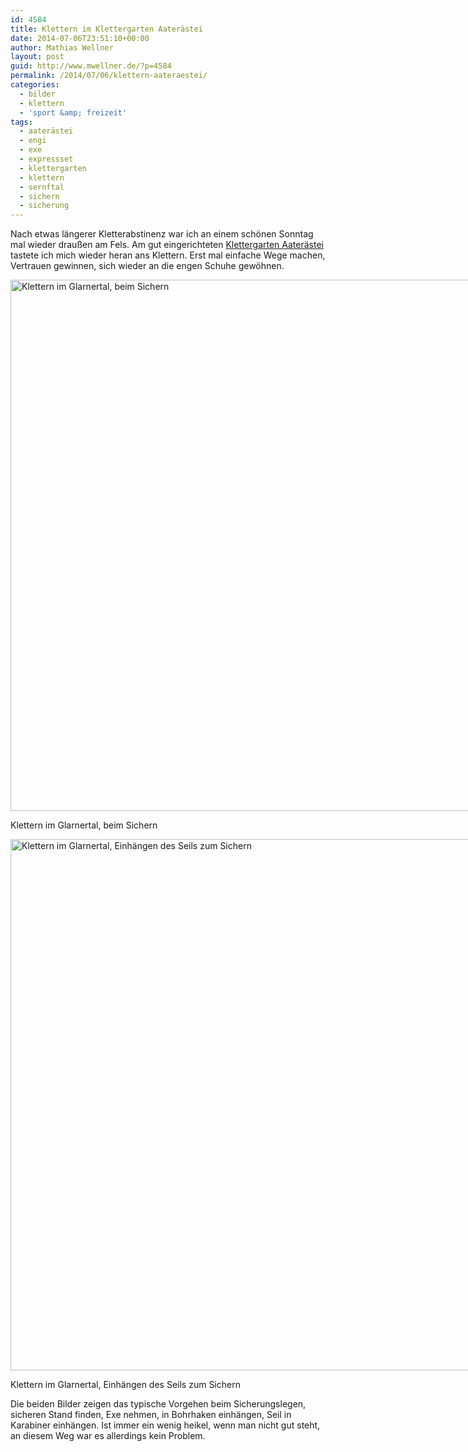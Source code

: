 ```yaml
---
id: 4584
title: Klettern im Klettergarten Aaterästei
date: 2014-07-06T23:51:10+00:00
author: Mathias Wellner
layout: post
guid: http://www.mwellner.de/?p=4584
permalink: /2014/07/06/klettern-aateraestei/
categories:
  - bilder
  - klettern
  - 'sport &amp; freizeit'
tags:
  - aaterästei
  - engi
  - exe
  - expressset
  - klettergarten
  - klettern
  - sernftal
  - sichern
  - sicherung
---
```

Nach etwas längerer Kletterabstinenz war ich an einem schönen Sonntag mal wieder draußen am Fels. Am gut eingerichteten <a href="http://www.kletterfux.ch/klettern/ost-schweiz/engi/klettergarten-aateraestei" title="Klettergarten Aaterästei" target="_blank">Klettergarten Aaterästei</a> tastete ich mich wieder heran ans Klettern. Erst mal einfache Wege machen, Vertrauen gewinnen, sich wieder an die engen Schuhe gewöhnen. 

<div id="attachment_4586" style="width: 860px" class="wp-caption alignright">
  <a href="/wp-uploads/2014/07/IMG_1273.jpg"><img src="/wp-uploads/2014/07/IMG_1273-1024x1024.jpg" alt="Klettern im Glarnertal, beim Sichern" width="850" height="850" class="size-large wp-image-4586" srcset="http://www.mwellner.de/wp-uploads/2014/07/IMG_1273-1024x1024.jpg 1024w, http://www.mwellner.de/wp-uploads/2014/07/IMG_1273-150x150.jpg 150w, http://www.mwellner.de/wp-uploads/2014/07/IMG_1273-300x300.jpg 300w" sizes="(max-width: 850px) 100vw, 850px" /></a>
  
  <p class="wp-caption-text">
    Klettern im Glarnertal, beim Sichern
  </p>
</div>

<div id="attachment_4585" style="width: 860px" class="wp-caption alignright">
  <a href="/wp-uploads/2014/07/IMG_1274.jpg"><img src="/wp-uploads/2014/07/IMG_1274-1024x1024.jpg" alt="Klettern im Glarnertal, Einhängen des Seils zum Sichern" width="850" height="850" class="size-large wp-image-4585" srcset="http://www.mwellner.de/wp-uploads/2014/07/IMG_1274-1024x1024.jpg 1024w, http://www.mwellner.de/wp-uploads/2014/07/IMG_1274-150x150.jpg 150w, http://www.mwellner.de/wp-uploads/2014/07/IMG_1274-300x300.jpg 300w" sizes="(max-width: 850px) 100vw, 850px" /></a>
  
  <p class="wp-caption-text">
    Klettern im Glarnertal, Einhängen des Seils zum Sichern
  </p>
</div>

Die beiden Bilder zeigen das typische Vorgehen beim Sicherungslegen, sicheren Stand finden, Exe nehmen, in Bohrhaken einhängen, Seil in Karabiner einhängen. Ist immer ein wenig heikel, wenn man nicht gut steht, an diesem Weg war es allerdings kein Problem.
